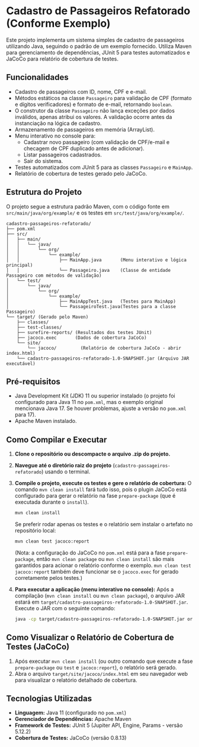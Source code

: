 # Cadastro de Passageiros Refatorado (Conforme Exemplo)

Este projeto implementa um sistema simples de cadastro de passageiros utilizando Java, seguindo o padrão de um exemplo fornecido. Utiliza Maven para gerenciamento de dependências, JUnit 5 para testes automatizados e JaCoCo para relatório de cobertura de testes.

## Funcionalidades

- Cadastro de passageiros com ID, nome, CPF e e-mail.
- Métodos estáticos na classe `Passageiro` para validação de CPF (formato e dígitos verificadores) e formato de e-mail, retornando `boolean`.
- O construtor da classe `Passageiro` não lança exceções por dados inválidos, apenas atribui os valores. A validação ocorre antes da instanciação na lógica de cadastro.
- Armazenamento de passageiros em memória (ArrayList).
- Menu interativo no console para:
    - Cadastrar novo passageiro (com validação de CPF/e-mail e checagem de CPF duplicado antes de adicionar).
    - Listar passageiros cadastrados.
    - Sair do sistema.
- Testes automatizados com JUnit 5 para as classes `Passageiro` e `MainApp`.
- Relatório de cobertura de testes gerado pelo JaCoCo.

## Estrutura do Projeto

O projeto segue a estrutura padrão Maven, com o código fonte em `src/main/java/org/example/` e os testes em `src/test/java/org/example/`.

```
cadastro-passageiros-refatorado/
├── pom.xml
├── src/
│   ├── main/
│   │   └── java/
│   │       └── org/
│   │           └── example/
│   │               ├── MainApp.java       (Menu interativo e lógica principal)
│   │               └── Passageiro.java    (Classe de entidade Passageiro com métodos de validação)
│   └── test/
│       └── java/
│           └── org/
│               └── example/
│                   ├── MainAppTest.java   (Testes para MainApp)
│                   └── PassageiroTest.java(Testes para a classe Passageiro)
└── target/ (Gerado pelo Maven)
    ├── classes/
    ├── test-classes/
    ├── surefire-reports/ (Resultados dos testes JUnit)
    ├── jacoco.exec       (Dados de cobertura JaCoCo)
    └── site/
        └── jacoco/         (Relatório de cobertura JaCoCo - abrir index.html)
    └── cadastro-passageiros-refatorado-1.0-SNAPSHOT.jar (Arquivo JAR executável)
```

## Pré-requisitos

- Java Development Kit (JDK) 11 ou superior instalado (o projeto foi configurado para Java 11 no `pom.xml`, mas o exemplo original mencionava Java 17. Se houver problemas, ajuste a versão no `pom.xml` para 17).
- Apache Maven instalado.

## Como Compilar e Executar

1.  **Clone o repositório ou descompacte o arquivo .zip do projeto.**
2.  **Navegue até o diretório raiz do projeto** (`cadastro-passageiros-refatorado`) usando o terminal.

3.  **Compile o projeto, execute os testes e gere o relatório de cobertura:**
    O comando `mvn clean install` fará tudo isso, pois o plugin JaCoCo está configurado para gerar o relatório na fase `prepare-package` (que é executada durante o `install`).
    ```bash
    mvn clean install
    ```
    Se preferir rodar apenas os testes e o relatório sem instalar o artefato no repositório local:
    ```bash
    mvn clean test jacoco:report
    ```
    (Nota: a configuração do JaCoCo no `pom.xml` está para a fase `prepare-package`, então `mvn clean package` ou `mvn clean install` são mais garantidos para acionar o relatório conforme o exemplo. `mvn clean test jacoco:report` também deve funcionar se o `jacoco.exec` for gerado corretamente pelos testes.)

4.  **Para executar a aplicação (menu interativo no console):**
    Após a compilação (`mvn clean install` ou `mvn clean package`), o arquivo JAR estará em `target/cadastro-passageiros-refatorado-1.0-SNAPSHOT.jar`.
    Execute o JAR com o seguinte comando:
    ```bash
    java -cp target/cadastro-passageiros-refatorado-1.0-SNAPSHOT.jar org.example.MainApp
    ```

## Como Visualizar o Relatório de Cobertura de Testes (JaCoCo)

1.  Após executar `mvn clean install` (ou outro comando que execute a fase `prepare-package` ou `test` e `jacoco:report`), o relatório será gerado.
2.  Abra o arquivo `target/site/jacoco/index.html` em seu navegador web para visualizar o relatório detalhado de cobertura.

## Tecnologias Utilizadas

- **Linguagem:** Java 11 (configurado no `pom.xml`)
- **Gerenciador de Dependências:** Apache Maven
- **Framework de Testes:** JUnit 5 (Jupiter API, Engine, Params - versão 5.12.2)
- **Cobertura de Testes:** JaCoCo (versão 0.8.13)

